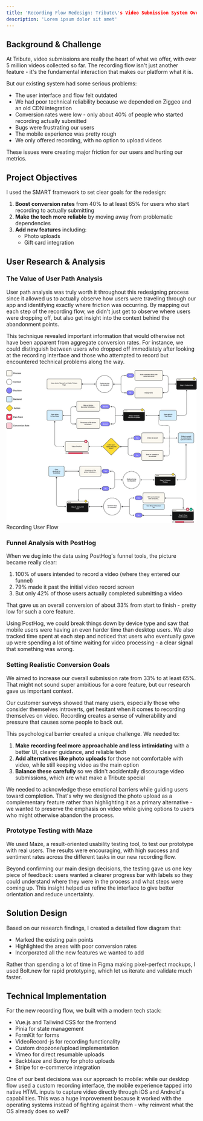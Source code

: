 ```yaml
---
title: 'Recording Flow Redesign: Tribute\'s Video Submission System Overhaul'
description: 'Lorem ipsum dolor sit amet'
---
```


## Background & Challenge

At Tribute, video submissions are really the heart of what we offer, with over 5 million videos collected so far. The recording flow isn't just another feature - it's the fundamental interaction that makes our platform what it is.

But our existing system had some serious problems:

- The user interface and flow felt outdated
- We had poor technical reliability because we depended on Ziggeo and an old CDN integration
- Conversion rates were low - only about 40% of people who started recording actually submitted
- Bugs were frustrating our users
- The mobile experience was pretty rough
- We only offered recording, with no option to upload videos

These issues were creating major friction for our users and hurting our metrics.

## Project Objectives

I used the SMART framework to set clear goals for the redesign:

1. **Boost conversion rates** from 40% to at least 65% for users who start recording to actually submitting
2. **Make the tech more reliable** by moving away from problematic dependencies
3. **Add new features** including:
   - Photo uploads
   - Gift card integration

## User Research & Analysis

### The Value of User Path Analysis

User path analysis was truly worth it throughout this redesigning process since it allowed us to actually observe how users were traveling through our app and identifying exactly where friction was occurring. By mapping out each step of the recording flow, we didn't just get to observe where users were dropping off, but also get insight into the context behind the abandonment points.

This technique revealed important information that would otherwise not have been apparent from aggregate conversion rates. For instance, we could distinguish between users who dropped off immediately after looking at the recording interface and those who attempted to record but encountered technical problems along the way.

<span class="inline-img">![Recording User Flow.](../../assets/img/recording-flowchart.webp)</span><span class="caption block mt-3">Recording User Flow</span>

### Funnel Analysis with PostHog

When we dug into the data using PostHog's funnel tools, the picture became really clear:

1. 100% of users intended to record a video (where they entered our funnel)
2. 79% made it past the initial video record screen
3. But only 42% of those users actually completed submitting a video

That gave us an overall conversion of about 33% from start to finish - pretty low for such a core feature.

Using PostHog, we could break things down by device type and saw that mobile users were having an even harder time than desktop users. We also tracked time spent at each step and noticed that users who eventually gave up were spending a lot of time waiting for video processing - a clear signal that something was wrong.

### Setting Realistic Conversion Goals

We aimed to increase our overall submission rate from 33% to at least 65%. That might not sound super ambitious for a core feature, but our research gave us important context.

Our customer surveys showed that many users, especially those who consider themselves introverts, get hesitant when it comes to recording themselves on video. Recording creates a sense of vulnerability and pressure that causes some people to back out.

This psychological barrier created a unique challenge. We needed to:

1. **Make recording feel more approachable and less intimidating** with a better UI, clearer guidance, and reliable tech
2. **Add alternatives like photo uploads** for those not comfortable with video, while still keeping video as the main option
3. **Balance these carefully** so we didn't accidentally discourage video submissions, which are what make a Tribute special

We needed to acknowledge these emotional barriers while guiding users toward completion. That's why we designed the photo upload as a complementary feature rather than highlighting it as a primary alternative - we wanted to preserve the emphasis on video while giving options to users who might otherwise abandon the process.

### Prototype Testing with Maze

We used Maze, a result-oriented usability testing tool, to test our prototype with real users. The results were encouraging, with high success and sentiment rates across the different tasks in our new recording flow.

Beyond confirming our main design decisions, the testing gave us one key piece of feedback: users wanted a clearer progress bar with labels so they could understand where they were in the process and what steps were coming up. This insight helped us refine the interface to give better orientation and reduce uncertainty.

## Solution Design

Based on our research findings, I created a detailed flow diagram that:
- Marked the existing pain points
- Highlighted the areas with poor conversion rates
- Incorporated all the new features we wanted to add

Rather than spending a lot of time in Figma making pixel-perfect mockups, I used Bolt.new for rapid prototyping, which let us iterate and validate much faster.

## Technical Implementation

For the new recording flow, we built with a modern tech stack:
- Vue.js and Tailwind CSS for the frontend
- Pinia for state management
- FormKit for forms
- VideoRecord-js for recording functionality
- Custom dropzone/upload implementation
- Vimeo for direct resumable uploads
- Backblaze and Bunny for photo uploads
- Stripe for e-commerce integration

One of our best decisions was our approach to mobile: while our desktop flow used a custom recording interface, the mobile experience tapped into native HTML inputs to capture video directly through iOS and Android's capabilities. This was a huge improvement because it worked with the operating systems instead of fighting against them - why reinvent what the OS already does so well?